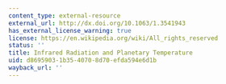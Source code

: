 ```yaml
---
content_type: external-resource
external_url: http://dx.doi.org/10.1063/1.3541943
has_external_license_warning: true
license: https://en.wikipedia.org/wiki/All_rights_reserved
status: ''
title: Infrared Radiation and Planetary Temperature
uid: d8695903-1b35-4070-8d70-efda594e6d1b
wayback_url: ''
---
```

